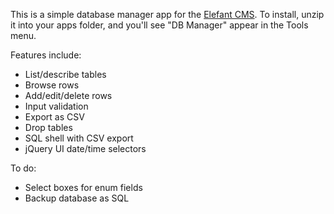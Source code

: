 This is a simple database manager app for the
[Elefant CMS](http://github.com/jbroadway/elefant).
To install, unzip it into your apps folder, and
you'll see "DB Manager" appear in the Tools menu.

Features include:

* List/describe tables
* Browse rows
* Add/edit/delete rows
* Input validation
* Export as CSV
* Drop tables
* SQL shell with CSV export
* jQuery UI date/time selectors

To do:

* Select boxes for enum fields
* Backup database as SQL
